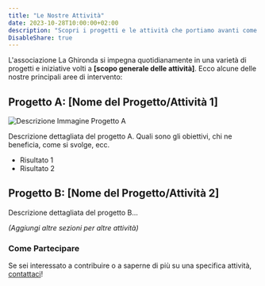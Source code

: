 ```yaml
---
title: "Le Nostre Attività"
date: 2023-10-28T10:00:00+02:00
description: "Scopri i progetti e le attività che portiamo avanti come Associazione La Ghironda."
DisableShare: true
---
```


L'associazione La Ghironda si impegna quotidianamente in una varietà di progetti e iniziative volti a **[scopo generale delle attività]**. Ecco alcune delle nostre principali aree di intervento:

## Progetto A: [Nome del Progetto/Attività 1]

![Descrizione Immagine Progetto A](/images/progetto_a.jpg) <!-- Assicurati che l'immagine sia in static/images/ e che il percorso sia corretto -->

Descrizione dettagliata del progetto A. Quali sono gli obiettivi, chi ne beneficia, come si svolge, ecc.
* Risultato 1
* Risultato 2

## Progetto B: [Nome del Progetto/Attività 2]

<!-- Esempio con un'altra immagine: -->
<!-- ![Descrizione Immagine Progetto B](/images/progetto_b.jpg) -->

Descrizione dettagliata del progetto B...

*(Aggiungi altre sezioni per altre attività)*

### Come Partecipare
Se sei interessato a contribuire o a saperne di più su una specifica attività, [contattaci](/contatti/)!